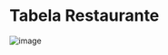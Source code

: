 # Tabela Restaurante

![image](https://github.com/user-attachments/assets/1a4ca978-6e25-46a4-8f2a-87e303e19641)
